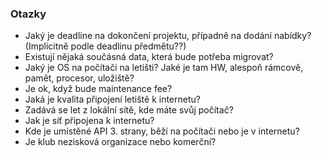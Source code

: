 ### Otazky
- Jaký je deadline na dokončení projektu, případně na dodání nabídky? (Implicitně podle deadlinu předmětu??)
- Existují nějaká součásná data, která bude potřeba migrovat?
- Jaký je OS na počítači na letišti? Jaké je tam HW, alespoň rámcově, pamět, procesor, uložiště?
- Je ok, když bude maintenance fee?
- Jaká je kvalita připojení letiště k internetu?
- Zadává se let z lokální sítě, kde máte svůj počítač?
- Jak je síť připojena k internetu?
- Kde je umístěné API 3. strany, běží na počítači nebo je v internetu?
- Je klub nezisková organizace nebo komerční?
